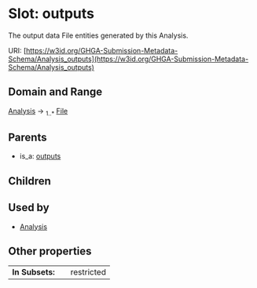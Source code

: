 
# Slot: outputs


The output data File entities generated by this Analysis.

URI: [https://w3id.org/GHGA-Submission-Metadata-Schema/Analysis_outputs](https://w3id.org/GHGA-Submission-Metadata-Schema/Analysis_outputs)


## Domain and Range

[Analysis](Analysis.md) &#8594;  <sub>1..\*</sub> [File](File.md)

## Parents

 *  is_a: [outputs](outputs.md)

## Children


## Used by

 * [Analysis](Analysis.md)

## Other properties

|  |  |  |
| --- | --- | --- |
| **In Subsets:** | | restricted |

